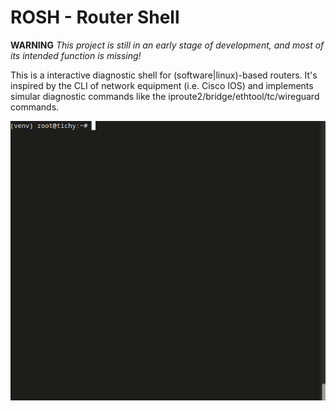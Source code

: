 # ROSH - Router Shell

**WARNING** *This project is still in an early stage of development, and most of its intended function is missing!*

This is a interactive diagnostic shell for (software|linux)-based routers. It's inspired by the CLI of network equipment (i.e. Cisco IOS) and implements simular diagnostic commands like the iproute2/bridge/ethtool/tc/wireguard commands.

![rosh demo](doc/demo.gif)
